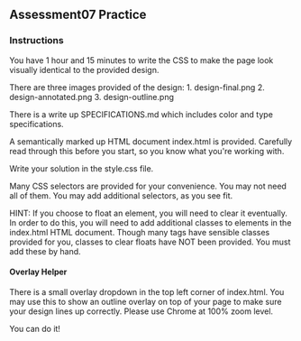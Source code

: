 ## Assessment07 Practice

### Instructions

You have 1 hour and 15 minutes to write the CSS to make the page look visually identical to the provided design.

There are three images provided of the design: 1. design-final.png 2. design-annotated.png 3. design-outline.png

There is a write up SPECIFICATIONS.md which includes color and type specifications.

A semantically marked up HTML document index.html is provided. Carefully read through this before you start, so you know what you're working with.

Write your solution in the style.css file.

Many CSS selectors are provided for your convenience. You may not need all of them. You may add additional selectors, as you see fit.

HINT: If you choose to float an element, you will need to clear it eventually. In order to do this, you will need to add additional classes to elements in the index.html HTML document. Though many tags have sensible classes provided for you, classes to clear floats have NOT been provided. You must add these by hand.

#### Overlay Helper

There is a small overlay dropdown in the top left corner of index.html. You may use this to show an outline overlay on top of your page to make sure your design lines up correctly. Please use Chrome at 100% zoom level.

You can do it!
